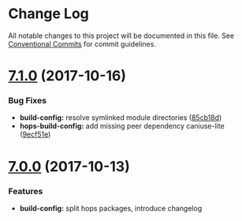 # Change Log

All notable changes to this project will be documented in this file.
See [Conventional Commits](https://conventionalcommits.org) for commit guidelines.

<a name="7.1.0"></a>
# [7.1.0](https://github.com/xing/hops/compare/v1.0.0-beta.10...v7.1.0) (2017-10-16)


### Bug Fixes

* **build-config:** resolve symlinked module directories ([85cb18d](https://github.com/xing/hops/commit/85cb18d))
* **hops-build-config:** add missing peer dependency caniuse-lite ([9ecf51e](https://github.com/xing/hops/commit/9ecf51e))




<a name="7.0.0"></a>
# [7.0.0](https://github.com/xing/hops/compare/v6.2.8...v7.0.0) (2017-10-13)


### Features

* **build-config:** split hops packages, introduce changelog
